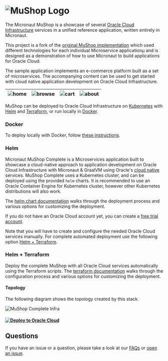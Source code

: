 # ![MuShop Logo](./images/logo.png)

The Micronaut MuShop is a showcase of several [Oracle Cloud Infrastructure](https://cloud.oracle.com/en_US/cloud-infrastructure) services in a unified reference application, written entirely in Micronaut. 

This project is a fork of the [original MuShop implementation](https://github.com/oracle-quickstart/oci-cloudnative) which used different technologies for each individual Microservice applicationµ and is designed as a demonstration of how to use Micronaut to build applications for Oracle Cloud.

The sample application implements an e-commerce platform built as a set of microservices. The accompanying content can be used to get started with cloud native application development on Oracle Cloud Infrastructure.

| ![home](./images/screenshot/mushop.home.png) | ![browse](./images/screenshot/mushop.browse.png) | ![cart](./images/screenshot/mushop.cart.png) | ![about](./images/screenshot/mushop.about.png) |
|---|---|---|---|

MuShop can be deployed to Oracle Cloud Infrastructure on [Kubernetes](https://kubernetes.io/) with [Helm](https://helm.sh) and [Terraform](https://www.terraform.io), or run locally in [Docker](https://www.docker.com/).

### Docker

To deploy locally with Docker, follow [these instructions](https://github.com/pgressa/oci-cloudnative/blob/master/deploy/complete/docker-compose). 

### Helm
Micronaut MuShop Complete is a Microservices application built to showcase a cloud-native approach to application development on Oracle Cloud Infrastructure with Micronaut & GraalVM using Oracle's [cloud native](https://www.oracle.com/cloud/cloud-native/) services. MuShop Complete uses a Kubernetes cluster, and can be deployed using the provided `helm` charts. It is recommended to use an Oracle Container Engine for Kubernetes cluster, however other Kubernetes distributions will also work.

The [helm chart documentation](https://github.com/pgressa/oraclecloud-cloudnative/tree/master/deploy/complete/helm-chart#setup) walks through the deployment process and various options for customizing the deployment.

If you do not have an Oracle Cloud account yet, you can create a [free trial account](https://signup.oraclecloud.com).

Note that you will have to create and configure the needed Oracle Cloud services manually. For complete automated deployment use the following option [Helm + Terraform](helm--terraform). 

### Helm + Terraform
Deploy the complete MuShop with all Oracle Cloud services automatically using the Terraform scripts. The [terraform documentation](https://github.com/pgressa/oraclecloud-cloudnative/tree/master/deploy/complete/terraform) walks through the configuration process and various options for customizing the deployment.


#### Topology

The following diagram shows the topology created by this stack.

![MuShop Complete Infra](./images/complete/00-Topology.png)

#### [![Deploy to Oracle Cloud](https://oci-resourcemanager-plugin.plugins.oci.oraclecloud.com/latest/deploy-to-oracle-cloud.svg)](https://cloud.oracle.com/resourcemanager/stacks/create?zipUrl=https://github.com/pgressa/oraclecloud-cloudnative/releases/latest/download/mushop-stack-latest.zip)

## Questions

If you have an issue or a question, please take a look at our [FAQs](./deploy/basic/FAQs.md) or [open an issue](https://github.com/pgressa/oraclecloud-cloudnative/issues/new).

